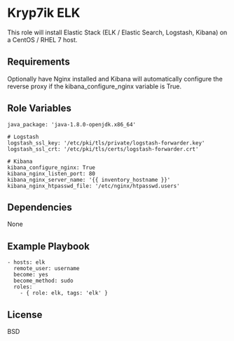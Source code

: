 Kryp7ik ELK
=========

This role will install Elastic Stack (ELK / Elastic Search, Logstash, Kibana) on a CentOS / RHEL 7 host.

Requirements
------------

Optionally have Nginx installed and Kibana will automatically configure the reverse proxy if the kibana_configure_nginx 
variable is True.

Role Variables
--------------

    java_package: 'java-1.8.0-openjdk.x86_64'
    
    # Logstash
    logstash_ssl_key: '/etc/pki/tls/private/logstash-forwarder.key'
    logstash_ssl_crt: '/etc/pki/tls/certs/logstash-forwarder.crt'
    
    # Kibana
    kibana_configure_nginx: True
    kibana_nginx_listen_port: 80
    kibana_nginx_server_name: '{{ inventory_hostname }}'
    kibana_nginx_htpasswd_file: '/etc/nginx/htpasswd.users'

Dependencies
------------

None

Example Playbook
----------------

    - hosts: elk
      remote_user: username
      become: yes
      become_method: sudo
      roles:
        - { role: elk, tags: 'elk' }

License
-------

BSD

